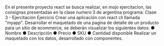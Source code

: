 En el presente proyecto react se busca realizar, en mojo ejercitacion, las consignas presentadas en la clase numero 3 de argentina programa:
Clase 3 - Ejercitación
Ejercicio
Crear una aplicación con react cli llamada "myapp".
Desarrollar el maquetado de una pagina de detalle de un producto para un sitio de
ecommerce, se deberán visualizar los siguientes datos:
● Nombre
● Descripción
● Precio
● SKU
● Cantidad disponible
Realizar un maquetado con los datos, desarrollado con componentes.

